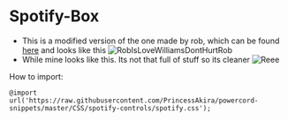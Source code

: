 # Spotify-Box

* This is a modified version of the one made by rob, which can be found [here](https://github.com/mrrobboss/discord-css-snippets/blob/master/modern_spotify.css) and looks like this
![RobIsLoveWilliamsDontHurtRob](https://cdn.discordapp.com/attachments/542864483543023646/735461882173063268/unknown.png) 
* While mine looks like this. Its not that full of stuff so its cleaner
![Reee](https://i.imgur.com/CoHlqK3.png)

How to import:

```@import url('https://raw.githubusercontent.com/PrincessAkira/powercord-snippets/master/CSS/spotify-controls/spotify.css');```
